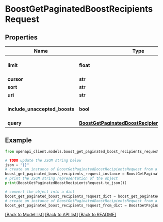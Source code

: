 # BoostGetPaginatedBoostRecipientsRequest


## Properties

Name | Type | Description | Notes
------------ | ------------- | ------------- | -------------
**limit** | **float** |  | [optional] [default to 25]
**cursor** | **str** |  | [optional] 
**sort** | **str** |  | [optional] 
**uri** | **str** |  | 
**include_unaccepted_boosts** | **bool** |  | [optional] [default to True]
**query** | [**BoostGetPaginatedBoostRecipientsRequestQuery**](BoostGetPaginatedBoostRecipientsRequestQuery.md) |  | [optional] 

## Example

```python
from openapi_client.models.boost_get_paginated_boost_recipients_request import BoostGetPaginatedBoostRecipientsRequest

# TODO update the JSON string below
json = "{}"
# create an instance of BoostGetPaginatedBoostRecipientsRequest from a JSON string
boost_get_paginated_boost_recipients_request_instance = BoostGetPaginatedBoostRecipientsRequest.from_json(json)
# print the JSON string representation of the object
print(BoostGetPaginatedBoostRecipientsRequest.to_json())

# convert the object into a dict
boost_get_paginated_boost_recipients_request_dict = boost_get_paginated_boost_recipients_request_instance.to_dict()
# create an instance of BoostGetPaginatedBoostRecipientsRequest from a dict
boost_get_paginated_boost_recipients_request_from_dict = BoostGetPaginatedBoostRecipientsRequest.from_dict(boost_get_paginated_boost_recipients_request_dict)
```
[[Back to Model list]](../README.md#documentation-for-models) [[Back to API list]](../README.md#documentation-for-api-endpoints) [[Back to README]](../README.md)


